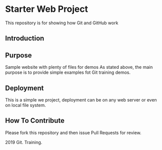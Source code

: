 # Starter Web Project

This repository is for showing how Git and GitHub work

## Introduction

## Purpose

Sample website with plenty of files for demos
As stated above, the main purpose is to provide simple examples fot Git training demos.

## Deployment
This is a simple we project, deployment can be on any web server or even on local file system.

## How To Contribute

Please fork this repository and then issue Pull Requests for review.

2019 Git. Training.

